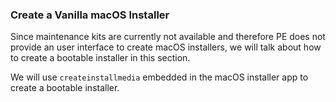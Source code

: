 ### Create a Vanilla macOS Installer

Since maintenance kits are currently not available and therefore PE does not provide an user interface to create macOS installers, we will talk about how to create a bootable installer in this section.

We will use `createinstallmedia` embedded in the macOS installer app to create a bootable installer.



